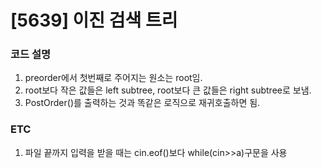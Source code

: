 # [5639] 이진 검색 트리

### 코드 설명

1. preorder에서 첫번째로 주어지는 원소는 root임.
2. root보다 작은 값들은 left subtree, root보다 큰 값들은 right subtree로 보냄.
3. PostOrder()를 출력하는 것과 똑같은 로직으로 재귀호출하면 됨.

### ETC

1. 파일 끝까지 입력을 받을 때는 cin.eof()보다 while(cin>>a)구문을 사용
